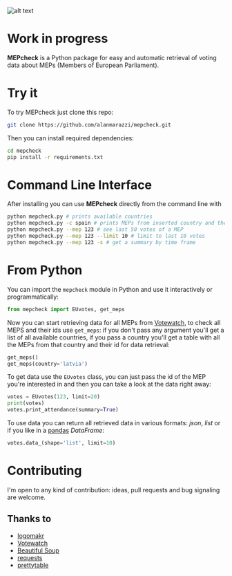 ![alt text](http://i.imgur.com/0WoVJru.png "MEPcheck")

# Work in progress

**MEPcheck** is a Python package for easy and automatic retrieval of voting data about MEPs (Members of European Parliament).

# Try it

To try MEPcheck just clone this repo:

```bash
git clone https://github.com/alanmarazzi/mepcheck.git
```

Then you can install required dependencies:

```bash
cd mepcheck
pip install -r requirements.txt
```

# Command Line Interface

After installing you can use **MEPcheck** directly from the command line with

```bash
python mepcheck.py # prints available countries
python mepcheck.py -c spain # prints MEPs from inserted country and their ids
python mepcheck.py --mep 123 # see last 50 votes of a MEP
python mepcheck.py --mep 123 --limit 10 # limit to last 10 votes
python mepcheck.py --mep 123 -s # get a summary by time frame
```

# From Python

You can import the `mepcheck` module in Python and use it interactively or programmatically:

```python
from mepcheck import EUvotes, get_meps
```

Now you can start retrieving data for all MEPs from [Votewatch](http://www.votewatch.eu/), to check all MEPS and their ids use `get_meps`: if you don't pass any argument you'll get a list of all available countries, if you pass a country you'll get a table with all the MEPs from that country and their id for data retrieval:

```python
get_meps()
get_meps(country='latvia')
```

To get data use the `EUvotes` class, you can just pass the id of the MEP you're interested in and then you can take a look at the data right away:

```python
votes = EUvotes(123, limit=20)
print(votes)
votes.print_attendance(summary=True)
```

To use data you can return all retrieved data in various formats: *json*, *list* or if you like in a [pandas](http://pandas.pydata.org/) *DataFrame*:

```python
votes.data_(shape='list', limit=10)
```

# Contributing

I'm open to any kind of contribution: ideas, pull requests and bug signaling are welcome.

## Thanks to

- [logomakr](https://logomakr.com/)
- [Votewatch](http://www.votewatch.eu/)
- [Beautiful Soup](https://www.crummy.com/software/BeautifulSoup/)
- [requests](http://docs.python-requests.org/en/master/)
- [prettytable](https://pypi.python.org/pypi/PrettyTable)
